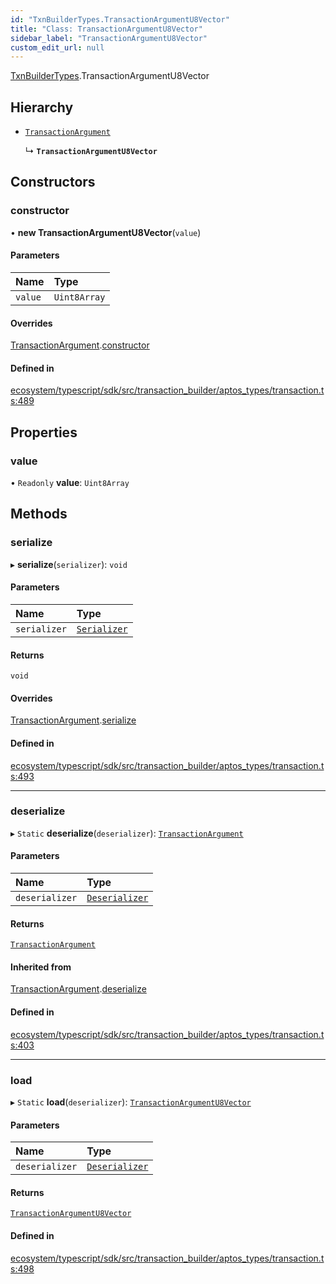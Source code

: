 ```yaml
---
id: "TxnBuilderTypes.TransactionArgumentU8Vector"
title: "Class: TransactionArgumentU8Vector"
sidebar_label: "TransactionArgumentU8Vector"
custom_edit_url: null
---
```


[TxnBuilderTypes](../namespaces/TxnBuilderTypes.md).TransactionArgumentU8Vector

## Hierarchy

- [`TransactionArgument`](TxnBuilderTypes.TransactionArgument.md)

  ↳ **`TransactionArgumentU8Vector`**

## Constructors

### constructor

• **new TransactionArgumentU8Vector**(`value`)

#### Parameters

| Name | Type |
| :------ | :------ |
| `value` | `Uint8Array` |

#### Overrides

[TransactionArgument](TxnBuilderTypes.TransactionArgument.md).[constructor](TxnBuilderTypes.TransactionArgument.md#constructor)

#### Defined in

[ecosystem/typescript/sdk/src/transaction_builder/aptos_types/transaction.ts:489](https://github.com/aptos-labs/aptos-core/blob/fb73eb358/ecosystem/typescript/sdk/src/transaction_builder/aptos_types/transaction.ts#L489)

## Properties

### value

• `Readonly` **value**: `Uint8Array`

## Methods

### serialize

▸ **serialize**(`serializer`): `void`

#### Parameters

| Name | Type |
| :------ | :------ |
| `serializer` | [`Serializer`](BCS.Serializer.md) |

#### Returns

`void`

#### Overrides

[TransactionArgument](TxnBuilderTypes.TransactionArgument.md).[serialize](TxnBuilderTypes.TransactionArgument.md#serialize)

#### Defined in

[ecosystem/typescript/sdk/src/transaction_builder/aptos_types/transaction.ts:493](https://github.com/aptos-labs/aptos-core/blob/fb73eb358/ecosystem/typescript/sdk/src/transaction_builder/aptos_types/transaction.ts#L493)

___

### deserialize

▸ `Static` **deserialize**(`deserializer`): [`TransactionArgument`](TxnBuilderTypes.TransactionArgument.md)

#### Parameters

| Name | Type |
| :------ | :------ |
| `deserializer` | [`Deserializer`](BCS.Deserializer.md) |

#### Returns

[`TransactionArgument`](TxnBuilderTypes.TransactionArgument.md)

#### Inherited from

[TransactionArgument](TxnBuilderTypes.TransactionArgument.md).[deserialize](TxnBuilderTypes.TransactionArgument.md#deserialize)

#### Defined in

[ecosystem/typescript/sdk/src/transaction_builder/aptos_types/transaction.ts:403](https://github.com/aptos-labs/aptos-core/blob/fb73eb358/ecosystem/typescript/sdk/src/transaction_builder/aptos_types/transaction.ts#L403)

___

### load

▸ `Static` **load**(`deserializer`): [`TransactionArgumentU8Vector`](TxnBuilderTypes.TransactionArgumentU8Vector.md)

#### Parameters

| Name | Type |
| :------ | :------ |
| `deserializer` | [`Deserializer`](BCS.Deserializer.md) |

#### Returns

[`TransactionArgumentU8Vector`](TxnBuilderTypes.TransactionArgumentU8Vector.md)

#### Defined in

[ecosystem/typescript/sdk/src/transaction_builder/aptos_types/transaction.ts:498](https://github.com/aptos-labs/aptos-core/blob/fb73eb358/ecosystem/typescript/sdk/src/transaction_builder/aptos_types/transaction.ts#L498)

